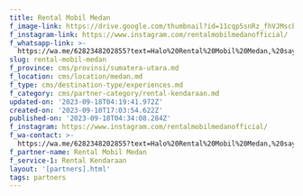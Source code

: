 ```yaml
---
title: Rental Mobil Medan
f_image-link: https://drive.google.com/thumbnail?id=11cqp5snRz_fhVJMscbi57_cPFGVl5iua
f_instagram-link: https://www.instagram.com/rentalmobilmedanofficial/
f_whatsapp-link: >-
  https://wa.me/6282348202855?text=Halo%20Rental%20Mobil%20Medan,%20saya%20dapat%20info%20dari%20@loocale.id%20dan%20punya%20pertanyaan
slug: rental-mobil-medan
f_province: cms/provinsi/sumatera-utara.md
f_location: cms/location/medan.md
f_type: cms/destination-type/experiences.md
f_category: cms/partner-category/rental-kendaraan.md
updated-on: '2023-09-18T04:19:41.972Z'
created-on: '2023-09-10T17:03:54.622Z'
published-on: '2023-09-18T04:34:08.284Z'
f_instagram: https://www.instagram.com/rentalmobilmedanofficial/
f_wa-contact: >-
  https://wa.me/6282348202855?text=Halo%20Rental%20Mobil%20Medan,%20saya%20dapat%20info%20dari%20@loocale.id%20dan%20punya%20pertanyaan
f_partner-name: Rental Mobil Medan
f_service-1: Rental Kendaraan
layout: '[partners].html'
tags: partners
---
```



